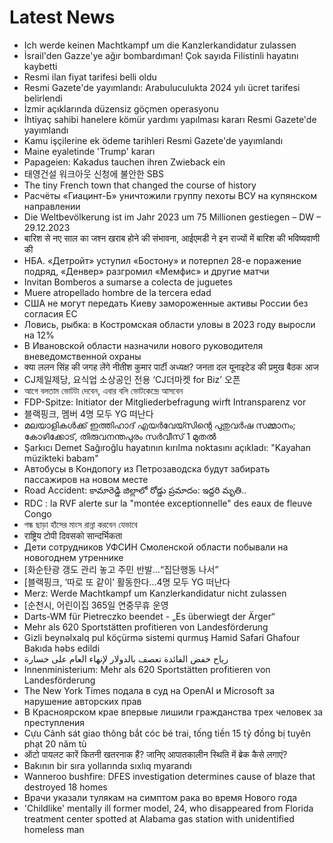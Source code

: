 # Latest News
-  Ich werde keinen Machtkampf um die Kanzlerkandidatur zulassen
-  İsrail'den Gazze'ye ağır bombardıman! Çok sayıda Filistinli hayatını kaybetti
-  Resmi ilan fiyat tarifesi belli oldu
-  Resmi Gazete'de yayımlandı: Arabuluculukta 2024 yılı ücret tarifesi belirlendi
-  İzmir açıklarında düzensiz göçmen operasyonu
-  İhtiyaç sahibi hanelere kömür yardımı yapılması kararı Resmi Gazete'de yayımlandı
-  Kamu işçilerine ek ödeme tarihleri Resmi Gazete'de yayımlandı
-  Maine eyaletinde 'Trump' kararı
-  Papageien: Kakadus tauchen ihren Zwieback ein
-  태영건설 워크아웃 신청에 불안한 SBS
-  The tiny French town that changed the course of history
-  Расчёты «Гиацинт-Б» уничтожили группу пехоты ВСУ на купянском направлении
-  Die Weltbevölkerung ist im Jahr 2023 um 75 Millionen gestiegen – DW – 29.12.2023
-  बारिश से नए साल का जश्न खराब होने की संभावना, आईएमडी ने इन राज्यों में बारिश की भविष्यवाणी की
-  НБА. «Детройт» уступил «Бостону» и потерпел 28-е поражение подряд, «Денвер» разгромил «Мемфис» и другие матчи
-  Invitan Bomberos a sumarse a colecta de juguetes
-  Muere atropellado hombre de la tercera edad
-  США не могут передать Киеву замороженные активы России без согласия ЕС
-  Ловись, рыбка: в Костромская области уловы в 2023 году выросли на 12%
-  В Ивановской области назначили нового руководителя вневедомственной охраны
-  क्या ललन सिंह की जगह लेंगे नीतीश कुमार पार्टी अध्यक्ष? जनता दल यूनाइटेड की प्रमुख बैठक आज
-  CJ제일제당, 요식업 소상공인 전용 ‘CJ더마켓 for Biz’ 오픈
-  আগে বলতাম ভোটটা দেবেন, এবার বলি ভোটকেন্দ্রে আসবেন
-  FDP-Spitze: Initiator der Mitgliederbefragung wirft Intransparenz vor
-  블랙핑크, 멤버 4명 모두 YG 떠난다
-  മലയാളികൾക്ക് ഇത്തിഹാദ് എയർവേയ്സിന്റെ പുതുവർഷ സമ്മാനം; കോഴിക്കോട്, തിരുവനന്തപുരം സർവീസ് 1 മുതൽ
-  Şarkıcı Demet Sağıroğlu hayatının kırılma noktasını açıkladı: "Kayahan müzikteki babam"
-  Автобусы в Кондопогу из Петрозаводска будут забирать пассажиров на новом месте
-  Road Accident: కామారెడ్డి జిల్లాలో రోడ్డు ప్రమాదం: ఇద్దరి మృతి..
-  RDC : la RVF alerte sur la "montée exceptionnelle" des eaux de fleuve Congo
-  গন্ধ ছাড়া হাঁসের মাংস রান্না করবেন যেভাবে
-  राष्ट्रिय टोपी दिवसको सान्दर्भिकता
-  Дети сотрудников УФСИН Смоленской области побывали на новогоднем утреннике
-  [화순탄광 갱도 관리 놓고 주민 반발…“집단행동 나서”
-  [블랙핑크, ‘따로 또 같이’ 활동한다…4명 모두 YG 떠난다
-  Merz: Werde Machtkampf um Kanzlerkandidatur nicht zulassen
-  [순천시, 어린이집 365일 연중무휴 운영
-  Darts-WM für Pietreczko beendet - „Es überwiegt der Ärger“
-  Mehr als 620 Sportstätten profitieren von Landesförderung
-  Gizli beynəlxalq pul köçürmə sistemi qurmuş Hamid Safari Ghafour Bakıda həbs edildi
-  رياح خفض الفائدة تعصف بالدولار لإنهاء العام على خسارة
-  Innenministerium: Mehr als 620 Sportstätten profitieren von Landesförderung
-  The New York Times подала в суд на OpenAI и Microsoft за нарушение авторских прав
-  В Красноярском крае впервые лишили гражданства трех человек за преступления
-  Cựu Cảnh sát giao thông bắt cóc bé trai, tống tiền 15 tỷ đồng bị tuyên phạt 20 năm tù
-  ऑटो पायलट कारें कितनी खतरनाक हैं? जानिए आपातकालीन स्थिति में ब्रेक कैसे लगाएं?
-  Bakının bir sıra yollarında sıxlıq myarandı
-  Wanneroo bushfire: DFES investigation determines cause of blaze that destroyed 18 homes
-  Врачи указали тулякам на симптом рака во время Нового года
-  'Childlike' mentally ill former model, 24, who disappeared from Florida treatment center spotted at Alabama gas station with unidentified homeless man
